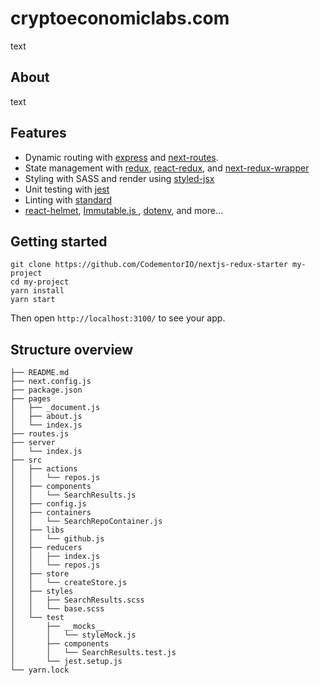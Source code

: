 # cryptoeconomiclabs.com
text

## About
text

## Features
- Dynamic routing with [express](https://github.com/expressjs/express) and [next-routes](https://github.com/fridays/next-routes).
- State management with [redux](https://github.com/reactjs/redux), [react-redux](https://github.com/reactjs/react-redux), and [next-redux-wrapper](https://github.com/kirill-konshin/next-redux-wrapper)
- Styling with SASS and render using [styled-jsx](https://github.com/zeit/styled-jsx)
- Unit testing with [jest](https://github.com/facebook/jest)
- Linting with [standard](https://github.com/standard/standard)
- [react-helmet](https://github.com/nfl/react-helmet), [Immutable.js
](https://github.com/facebook/immutable-js/), [dotenv](https://github.com/motdotla/dotenv), and more...

## Getting started
```
git clone https://github.com/CodementorIO/nextjs-redux-starter my-project
cd my-project
yarn install
yarn start
```

Then open `http://localhost:3100/` to see your app.

## Structure overview
```
├── README.md
├── next.config.js
├── package.json
├── pages
│   ├── _document.js
│   ├── about.js
│   └── index.js
├── routes.js
├── server
│   └── index.js
├── src
│   ├── actions
│   │   └── repos.js
│   ├── components
│   │   └── SearchResults.js
│   ├── config.js
│   ├── containers
│   │   └── SearchRepoContainer.js
│   ├── libs
│   │   └── github.js
│   ├── reducers
│   │   ├── index.js
│   │   └── repos.js
│   ├── store
│   │   └── createStore.js
│   ├── styles
│   │   ├── SearchResults.scss
│   │   └── base.scss
│   └── test
│       ├── __mocks__
│       │   └── styleMock.js
│       ├── components
│       │   └── SearchResults.test.js
│       └── jest.setup.js
└── yarn.lock
```
